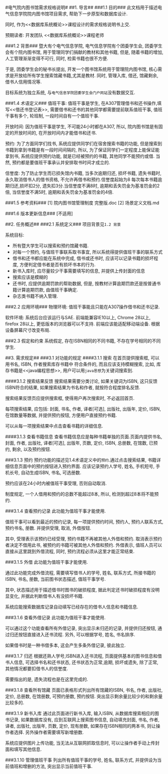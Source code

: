 #电气院内图书馆需求规格说明#
##1. 导言##
###1.1 目的###
此文档用于描述电气信息学院院内图书馆项目需求, 帮助下一步原型和数据库设计.

同时, 作为<<数据库系统概论>>课程设计的需求规格说明书上交.

预期读者:
开发团队
<<数据库系统概论>>课程老师

###1.2 背景###
暨大有个电气信息学院, 电气信息学院有个团委学生会, 团委学生会有个院内图书馆, 用于管理同学们捐献的教材和其他书籍, 但是, 随着书籍的增加, 人工管理渐渐变得不可行, 同时, 检索书籍也很不方便. 

于是, 团委学生会的秘书长提出, 开发一个图书馆系统用于管理院内图书馆, 核心需求是开放给所有学生搜索馆藏书籍,尤其是教材. 同时, 管理入库, 借还, 馆藏剩余, 借书人信用情况等.

目标系统为独立系统, 与`电气信息学院团委学生会门户网站`没有数据交互.

###1.4 术语定义###
值班干事: 值班干事是学生, 在A307管理借书和还书操作,填写<<借还书登记表>>, 需要借书和还书的其他同学都需要提前联系值班干事, 值班干事有多个, 轮班制, 一段时间自有一个值班干事.

开放时间: 因为值班干事是学生, 不可能24小时都在A307, 所以, 院内图书馆是有固定的开放时间的, 在开放时间内才能借书和还书.

预约: 为了方面同学们找书, 系统应提供同学们在宿舍搜索书籍的功能, 但是搜索到书籍到拿到书籍是有一段时间间隔的,  所以, 为了保证同学们一定程度上能保证能拿到书, 系统应提供预约功能, 就是已经被预约的书籍, 其他同学不能预约或借. 当然, 预约都是要值班干事承认并安排取书时间才成立的. 

信誉度: 为了防止学生而已损失馆内书籍, 当多次逾期归还, 损坏书籍, 遗失书籍时, 永久取消借书人的借书资格, 不允许再借书和预约.信誉度起始为8 每次每本书籍逾期归还,损坏扣2分, 遗失扣3分.当信誉度不满8时, 逾期和丢失罚金为基准罚金的2倍, 当信誉度不满5时, 逾期和丢失罚金为基准罚金的4倍.


###1.5 参考资料###
[1] 院内图书馆管理制度 完整版.doc
[2] 场景定义文档.md

###1.6 版本更新信息###
[不适用]

##2. 任务概述##
###2.1 系统定义###
项目背景见`1.2 背景`

系统目标:

- 所有暨大学生可以搜索和预约馆藏书籍. 
- 对每一个预约, 与值班干事联系取书事宜, 所以系统得提供值班干事的联系方式
- 借书和还书都应能在系统中完成, 借书或还书时, 应该可以记录书籍的损坏程度, 方便判定借书者是否有损坏书本的行为. 
- 新书入库时, 应尽量较少干事需要填写的信息, 并提供上传封面的信息
- 搜索应该是模糊的
- 还书时, 应提供逾期罚款的帮助数据, 但是, 按教材计算逾期罚款还是按普通书籍计算逾期罚款, 由值班干事确定.
- 杂志类书籍不纳入管理. 

###2.2 应用环境###
物理环境:
值班干事能且只能在A307操作借书和还书记录. 

软件环境:
系统后台应该运行与SAE.
前端能兼容IE10以上, Chrome 28以上, firefox 28以上, 更低版本的浏览器可以不支持.
前端应该能适配移动端设备. 根据设备屏幕尺寸改变布局. 

###2.3 假定和约束
系统假定, 存在ISBN相同的不同书籍, 不存在学号相同的不同学生.

##3. 需求规定##
###3.1 对功能的规定
####3.1.1 搜索
在首页提供搜索框, 可以用书名, ISBN, 作者搜索库存书籍中 符合条件的, 而且应该支持模糊搜索, 比如, 库存书籍是<<java编程思想>>, 用户可以用`java思想`为关键词搜索到.

####3.1.2 搜索结果反馈
搜索结果需要分类讨论, 如果关键词为ISBN, 这只反馈ISBN符合的结果, 如果搜索结果为书名和作者, 就按符合程度排名反馈.

搜索结果反馈页应提供搜索框, 使得用户再次搜索时, 不必返回首页.

每项搜索结果, 应包括: 封面, 书名, 作者, 译者[可选], 出版社, 出版年, 定价, ISBN, 在馆数量等数据, 并提供预约按钮, 方便用户直接预约书籍. 

可以从每一项搜索结果中点击查看书籍的详细信息. 

####3.1.3 查看书籍信息
查看书籍信息应是每种书籍单独的页面.页面内提供书名, 封面, 作者, 出版社, 译者[可选], 出版年, 页数, 定价, ISBN, 总册数, 在馆数, 已预约, 剩余, 以及预约按钮.

###3.1.3 预约
预约功能的描述见1.4术语定义中的`预约`.通过点击搜索结果, 书籍详细信息页面中的预约按钮进入预约界面. 应该记录预约人学号, 姓名, 手机短号, 手机长号, 自动生成ISBN, 书名, 可选册数.

预约应该在24小时内被值班干事受理, 否则自动取消. 

制度规定, 一个人借用和预约的总数不能超过8本, 所以, 检测到超过8本将不能预约.

###3.1.4 查看预约记录
此功能为值班干事才能使用.

值班干事可以看到最近的预约记录, 每一项提供预约时间, 预约人, 预约人联系方式, 预约书名, 册数. 并提供受理, 取消, 外借按钮.

其中, 受理表示该预约已经受理, 预约书籍不再被其他人外借和预约. 取消表示预约者决定不借用此书, 被预约的书籍可被其他人外借和预约. 外借表示, 值班人员可以直接从这里跳到外借流程, 同时, 预约流程必须从这里才能正常结束. 

###3.1.5 外借
此功能为值班干事才能使用.

通过此功能完成外借流程, 需要填写借书人的学号, 姓名, 联系方式, 所接书籍的ISBN, 书名, 册数, 当前图书状态描述, 值班干事学号.

其中, 状态描述用于描述借书时图书的破损程度, 据此判定还书时破损程度有没明显变化, 并据此判断借书人有没损坏书籍.

系统应能搜索数据库记录自动填写已经存在的借书人信息和书籍信息. 

###3.1.6 查看外借记录
此功能为值班干事才能使用.

可以通过这个功能查看所有外借记录, 突出显示未归还的记录, 并提供归还按钮, 通过归还按钮直接进入还书流程. 另外, 可以根据学号, 姓名, 书名排序.

如果借书时是一种书借多本, 这会产生多条外借记录, 彼此独立. 

###3.1.7 归还
根据还熟人学号,ISBN进入还书流程, 页面提供基本的图书信息和借书人信息, 可选择书名和还书状态, 还书状态为正常,逾期, 损坏或遗失, 除了正常, 其他情况都要扣借书人的信誉度. 

需要指出的是, 遗失流程也是在这里完成的.

###3.1.8 查看所有馆藏
页面已表格形式列出所有馆藏的ISBN, 书名, 作者, 出版社, 定价, 总册数, 在馆册数, 可预约册数, 预约按钮. 突出显示剩余量比较少的和剩余量比较多的.

###3.1.9 新书入库
通过此页面进行新书入库, 输入ISBN, 从数据库搜索相应的图书记录, 如果数据库没有, 应到互联网上搜索图书信息, 自动填充封面, 书名, 作者, 译者, 出版社, 出版年, 页数, 定价, 现有册数, 如果存在ISBN相同的两本书, 则让操作者选择. 另外操作者需要填写新增册数.

系统应提供图片上传功能, 当无法从互联网抓取信息时, 可以让操作者手动上传封面和填写其他信息.

###3.1.10 管理值班干事
列出所有值班干事的学号, 姓名, 联系方式, 并提供设为当前值班和增删的方法, 突出显示当前值班干事.




